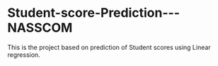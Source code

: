 # Student-score-Prediction---NASSCOM
This is the project based on prediction of Student scores using Linear regression.
